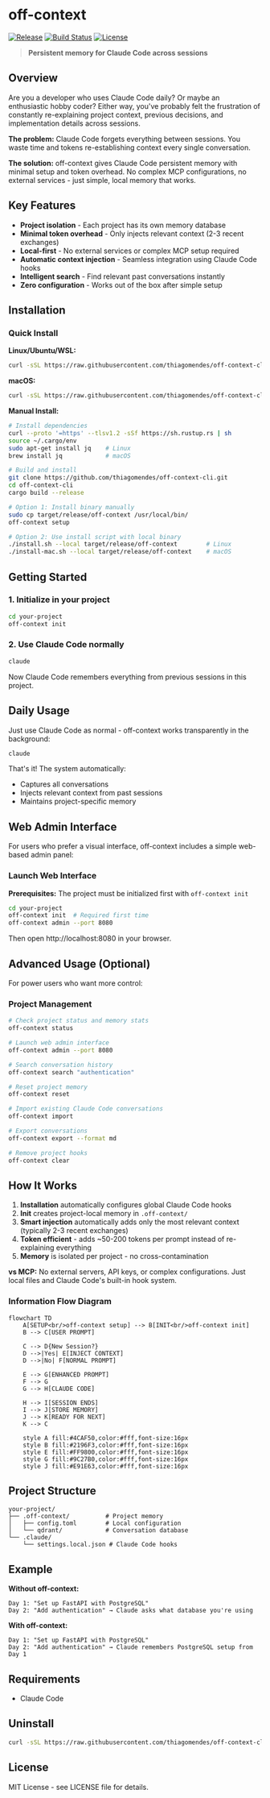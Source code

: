 # off-context

[![Release](https://img.shields.io/github/v/release/thiagomendes/off-context-cli)](https://github.com/thiagomendes/off-context-cli/releases)
[![Build Status](https://img.shields.io/github/actions/workflow/status/thiagomendes/off-context-cli/off-context-cli-release.yml)](https://github.com/thiagomendes/off-context-cli/actions)
[![License](https://img.shields.io/github/license/thiagomendes/off-context-cli)](LICENSE)

> **Persistent memory for Claude Code across sessions**

## Overview

Are you a developer who uses Claude Code daily? Or maybe an enthusiastic hobby coder? Either way, you've probably felt the frustration of constantly re-explaining project context, previous decisions, and implementation details across sessions.

**The problem:** Claude Code forgets everything between sessions. You waste time and tokens re-establishing context every single conversation.

**The solution:** off-context gives Claude Code persistent memory with minimal setup and token overhead. No complex MCP configurations, no external services - just simple, local memory that works.

## Key Features

- **Project isolation** - Each project has its own memory database
- **Minimal token overhead** - Only injects relevant context (2-3 recent exchanges)
- **Local-first** - No external services or complex MCP setup required
- **Automatic context injection** - Seamless integration using Claude Code hooks
- **Intelligent search** - Find relevant past conversations instantly
- **Zero configuration** - Works out of the box after simple setup

## Installation

### Quick Install

**Linux/Ubuntu/WSL:**
```bash
curl -sSL https://raw.githubusercontent.com/thiagomendes/off-context-cli/main/install.sh | bash
```

**macOS:**
```bash
curl -sSL https://raw.githubusercontent.com/thiagomendes/off-context-cli/main/install-mac.sh | bash
```

**Manual Install:**
```bash
# Install dependencies
curl --proto '=https' --tlsv1.2 -sSf https://sh.rustup.rs | sh
source ~/.cargo/env
sudo apt-get install jq    # Linux
brew install jq            # macOS

# Build and install
git clone https://github.com/thiagomendes/off-context-cli.git
cd off-context-cli
cargo build --release

# Option 1: Install binary manually
sudo cp target/release/off-context /usr/local/bin/
off-context setup

# Option 2: Use install script with local binary
./install.sh --local target/release/off-context        # Linux
./install-mac.sh --local target/release/off-context    # macOS
```

## Getting Started

### 1. Initialize in your project
```bash
cd your-project
off-context init
```

### 2. Use Claude Code normally
```bash
claude
```

Now Claude Code remembers everything from previous sessions in this project.

## Daily Usage

Just use Claude Code as normal - off-context works transparently in the background:

```bash
claude
```

That's it! The system automatically:
- Captures all conversations
- Injects relevant context from past sessions
- Maintains project-specific memory

## Web Admin Interface

For users who prefer a visual interface, off-context includes a simple web-based admin panel:

### Launch Web Interface

**Prerequisites:** The project must be initialized first with `off-context init`

```bash
cd your-project
off-context init  # Required first time
off-context admin --port 8080
```

Then open http://localhost:8080 in your browser.


## Advanced Usage (Optional)

For power users who want more control:

### Project Management
```bash
# Check project status and memory stats
off-context status

# Launch web admin interface
off-context admin --port 8080

# Search conversation history
off-context search "authentication"

# Reset project memory
off-context reset

# Import existing Claude Code conversations
off-context import

# Export conversations
off-context export --format md

# Remove project hooks
off-context clear
```

## How It Works

1. **Installation** automatically configures global Claude Code hooks
2. **Init** creates project-local memory in `.off-context/`
3. **Smart injection** automatically adds only the most relevant context (typically 2-3 recent exchanges)
4. **Token efficient** - adds ~50-200 tokens per prompt instead of re-explaining everything
5. **Memory** is isolated per project - no cross-contamination

**vs MCP:** No external servers, API keys, or complex configurations. Just local files and Claude Code's built-in hook system.

### Information Flow Diagram

```mermaid
flowchart TD
    A[SETUP<br/>off-context setup] --> B[INIT<br/>off-context init]
    B --> C[USER PROMPT]
    
    C --> D{New Session?}
    D -->|Yes| E[INJECT CONTEXT]
    D -->|No| F[NORMAL PROMPT]
    
    E --> G[ENHANCED PROMPT]
    F --> G
    G --> H[CLAUDE CODE]
    
    H --> I[SESSION ENDS]
    I --> J[STORE MEMORY]
    J --> K[READY FOR NEXT]
    K --> C
    
    style A fill:#4CAF50,color:#fff,font-size:16px
    style B fill:#2196F3,color:#fff,font-size:16px
    style E fill:#FF9800,color:#fff,font-size:16px
    style G fill:#9C27B0,color:#fff,font-size:16px
    style J fill:#E91E63,color:#fff,font-size:16px
```

## Project Structure

```
your-project/
├── .off-context/          # Project memory
│   ├── config.toml        # Local configuration  
│   └── qdrant/            # Conversation database
└── .claude/
    └── settings.local.json # Claude Code hooks
```

## Example

**Without off-context:**
```
Day 1: "Set up FastAPI with PostgreSQL"
Day 2: "Add authentication" → Claude asks what database you're using
```

**With off-context:**
```  
Day 1: "Set up FastAPI with PostgreSQL"
Day 2: "Add authentication" → Claude remembers PostgreSQL setup from Day 1
```

## Requirements

- Claude Code

## Uninstall

```bash
curl -sSL https://raw.githubusercontent.com/thiagomendes/off-context-cli/main/uninstall.sh | bash
```

## License

MIT License - see LICENSE file for details.
